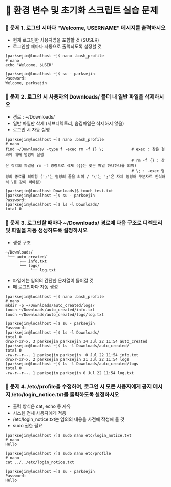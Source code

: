 # 🧪 환경 변수 및 초기화 스크립트 실습 문제
### 🔹 문제 1. 로그인 시마다 "Welcome, USERNAME" 메시지를 출력하시오
- 현재 로그인한 사용자명을 포함할 것 ($USER)
- 로그인할 때마다 자동으로 출력되도록 설정할 것
```shell
[parksejin@localhost ~]$ nano .bash_profile
# nano
echo "Welcome, $USER"
```
```shell
[parksejin@localhost ~]$ su - parksejin
Password: 
Welcome, parksejin
```
### 🔹 문제 2. 로그인 시 사용자의 Downloads/ 폴더 내 일반 파일을 삭제하시오
- 경로 : ~/Downloads/
- 일반 파일만 삭제 (서브디렉토리, 숨김파일은 삭제하지 않음)
- 로그인 시 자동 실행
```shell
[parksejin@localhost ~]$ nano .bash_profile
# nano
find ~/Downloads/ -type f -exec rm -f {} \;            # exec : 찾은 결과에 대해 명령어 실행
                                                       # rm -f {} : 찾은 각각의 파일을 rm -f 명령으로 삭제 ({}는 찾은 파일 하나하나를 의미)
                                                       # \; : -exec 명령의 종료를 의미함 (';'는 명령의 끝을 의미 / '\'는 ';'은 자체 명령어 구분자로 인식해서 \를 같이 써야됨)
```
```shell
[parksejin@localhost Downloads]$ touch test.txt
[parksejin@localhost ~]$ su - parksejin
Password: 
[parksejin@localhost ~]$ ls -l Downloads/
total 0
```
### 🔹 문제 3. 로그인할 때마다 ~/Downloads/ 경로에 다음 구조로 디렉토리 및 파일을 자동 생성하도록 설정하시오

- 생성 구조
```shell
~/Downloads/
 └── auto_created/
      ├── info.txt
      └── logs/
           └── log.txt
```
- 파일에는 임의의 간단한 문자열이 들어갈 것
- 매 로그인마다 자동 생성
```shell
[parksejin@localhost ~]$ nano .bash_profile
# nano
mkdir -p ~/Downloads/auto_created/logs/
touch ~/Downloads/auto_created/info.txt
touch ~/Downloads/auto_created/logs/log.txt
```
```shell
[parksejin@localhost ~]$ su - parksejin
Password: 
[parksejin@localhost ~]$ ls -l Downloads/
total 0
drwxr-xr-x. 3 parksejin parksejin 34 Jul 22 11:54 auto_created
[parksejin@localhost ~]$ ls -l Downloads/auto_created/
total 0
-rw-r--r--. 1 parksejin parksejin  0 Jul 22 11:54 info.txt
drwxr-xr-x. 2 parksejin parksejin 21 Jul 22 11:54 logs
[parksejin@localhost ~]$ ls -l Downloads/auto_created/logs
total 0
-rw-r--r--. 1 parksejin parksejin 0 Jul 22 11:54 log.txt
```

### 🔹 문제 4. /etc/profile을 수정하여, 로그인 시 모든 사용자에게 공지 메시지 /etc/login_notice.txt를 출력하도록 설정하시오
- 출력 방식은 cat, echo 등 자유
- 시스템 전체 사용자에게 적용
- /etc/login_notice.txt는 임의의 내용을 사전에 작성해 둘 것
- sudo 권한 필요
```shell
[parksejin@localhost /]$ sudo nano etc/login_notice.txt
# nano
Hello
```
```shell
[parksejin@localhost /]$ sudo nano etc/profile
# nano
cat ../../etc/login_notice.txt
```
```shell
[parksejin@localhost ~]$ su - parksejin 
Password: 
Hello
```